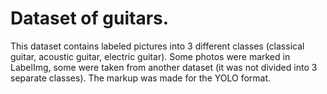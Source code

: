 # Dataset of guitars.
This dataset contains labeled pictures into 3 different classes (classical guitar, acoustic guitar, electric guitar). Some photos were marked in LabelImg, some were taken from another dataset (it was not divided into 3 separate classes). The markup was made for the YOLO format.
